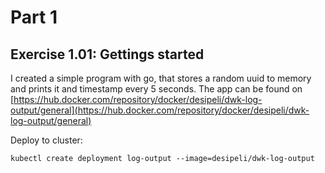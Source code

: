 # Part 1

## Exercise 1.01: Gettings started

I created a simple program with go, that stores a random uuid to memory and prints it and timestamp every 5 seconds. The app can be found on [https://hub.docker.com/repository/docker/desipeli/dwk-log-output/general](https://hub.docker.com/repository/docker/desipeli/dwk-log-output/general)

Deploy to cluster:

```
kubectl create deployment log-output --image=desipeli/dwk-log-output
```